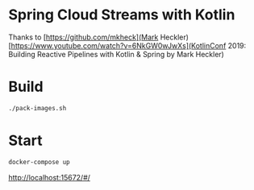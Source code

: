 # Spring Cloud Streams with Kotlin

Thanks to [https://github.com/mkheck](Mark Heckler) [https://www.youtube.com/watch?v=6NkGW0wJwXs](KotlinConf 2019: Building Reactive Pipelines with Kotlin & Spring by Mark Heckler)


# Build
```bash
./pack-images.sh
```

# Start
```bash
docker-compose up
```

[http://localhost:15672/#/](RabbitMQ) 
